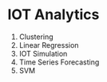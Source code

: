 # IOT Analytics


1. Clustering
2. Linear Regression
3. IOT Simulation
3. Time Series Forecasting
5. SVM
